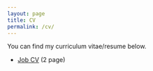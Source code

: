 ```yaml
---
layout: page
title: CV
permalink: /cv/
---
```


You can find my curriculum vitae/resume below.
<ul>
	<!-- 
	<li><a href="long_cv.pdf">CV</a> (4 pages)</li>
	<li><a href="two_page.pdf">Long resume</a> (2 pages)</li> 
	-->
	<li><a href="short_cv.pdf">Job CV</a> (2 page)</li>
	
</ul>
